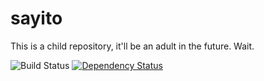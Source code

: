 # sayito

This is a child repository, it'll be an adult in the future. Wait.

![Build Status](https://travis-ci.org/Sornii/sayito.svg?branch=master)
[![Dependency Status](https://www.versioneye.com/user/projects/599cd0e86725bd13931075a8/badge.svg)](https://www.versioneye.com/user/projects/599cd0e86725bd13931075a8)
